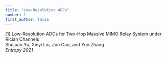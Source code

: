 ```yaml
---
title: "Low-Resolution ADCs"
number: 1
first_author: false
---
```


<div class="paper-title">[1] Low-Resolution ADCs for Two-Hop Massive MIMO Relay System under Rician Channels</div>
<div class="paper-authors">Shujuan Yu, Xinyi Liu, Jun Cao, and Yun Zhang</div>
<div class="paper-venue"><i>Entropy 2021</i></div> 